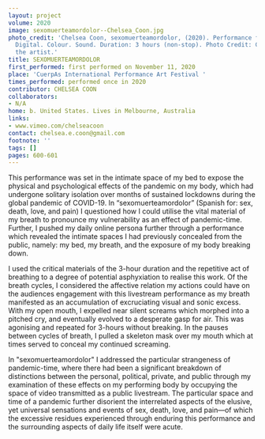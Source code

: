 ```yaml
---
layout: project
volume: 2020
image: sexomuerteamordolor--Chelsea_Coon.jpg
photo_credit: 'Chelsea Coon, sexomuerteamordolor, (2020). Performance for video (Livestream).
  Digital. Colour. Sound. Duration: 3 hours (non-stop). Photo Credit: Courtesy of
  the artist.'
title: SEXOMUERTEAMORDOLOR
first_performed: first performed on November 11, 2020
place: 'CuerpAs International Performance Art Festival '
times_performed: performed once in 2020
contributor: CHELSEA COON
collaborators:
- N/A
home: b. United States. Lives in Melbourne, Australia
links:
- www.vimeo.com/chelseacoon
contact: chelsea.e.coon@gmail.com
footnote: ''
tags: []
pages: 600-601
---
```




This performance was set in the intimate space of my bed to expose the physical and psychological effects of the pandemic on my body, which had undergone solitary isolation over months of sustained lockdowns during the global pandemic of COVID-19. In “sexomuerteamordolor” (Spanish for: sex, death, love, and pain) I questioned how I could utilise the vital material of my breath to pronounce my vulnerability as an effect of pandemic-time. Further, I pushed my daily online persona further through a performance which revealed the intimate spaces I had previously concealed from the public, namely: my bed, my breath, and the exposure of my body breaking down. 

I used the critical materials of the 3-hour duration and the repetitive act of breathing to a degree of potential asphyxiation to realise this work. Of the breath cycles, I considered the affective relation my actions could have on the audiences  engagement with this livestream performance as my breath manifested as an accumulation of excruciating visual and sonic excess. With my open mouth, I expelled near silent screams which morphed into a pitched cry, and eventually evolved to a desperate gasp for air. This was agonising and repeated for 3-hours without breaking. In the pauses between cycles of breath, I pulled a skeleton mask over my mouth which at times served to conceal my continued screaming.

In "sexomuerteamordolor" I addressed the particular strangeness of pandemic-time, where there had been a significant breakdown of distinctions between the personal, political, private, and public through my examination of these effects on my performing body by occupying the space of video transmitted as a public livestream. The particular space and time of a pandemic further disorient the interrelated aspects of the elusive, yet universal sensations and events of sex, death, love, and pain—of which the excessive residues experienced through enduring this performance and the surrounding aspects of daily life itself were acute.
